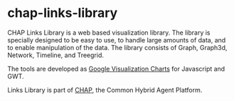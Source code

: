 chap-links-library
==================

CHAP Links Library is a web based visualization library. 
The library is specially designed to be easy to use, to handle large amounts
of data, and to enable manipulation of the data.
The library consists of Graph, Graph3d, Network, Timeline, and Treegrid.

The tools are developed as 
[Google Visualization Charts](http://code.google.com/apis/visualization/documentation/gallery.html) 
for Javascript and GWT. 

Links Library is part of [CHAP](http://chap.almende.com), 
the Common Hybrid Agent Platform.
